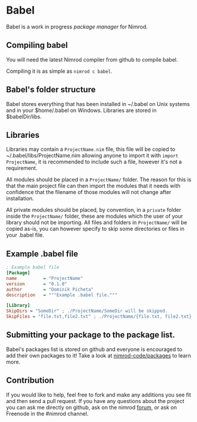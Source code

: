 # Babel
Babel is a work in progress *package manager* for Nimrod.

## Compiling babel
You will need the latest Nimrod compiler from github to compile babel.

Compiling it is as simple as ``nimrod c babel``.

## Babel's folder structure
Babel stores everything that has been installed in ~/.babel on Unix systems and 
in your $home/.babel on Windows. Libraries are stored in $babelDir/libs.

## Libraries
Libraries may contain a ``ProjectName.nim`` file, this file will be copied
to ~/.babel/libs/ProjectName.nim allowing anyone to import it with
``import ProjectName``, it is recommended to include such a file, however
it's not a requirement.

All modules should be placed in a ``ProjectName/`` folder. The reason for
this is that the main project file can then import the modules that it needs
with confidence that the filename of those modules will not change after
installation.

All private modules should be placed, by convention, in
a ``private`` folder inside the ``ProjectName/`` folder, these are modules which
the user of your library should not be importing. All files and folders in
``ProjectName/`` will be copied as-is, you can however specify to skip some
directories or files in your .babel file.

## Example .babel file

```ini
; Example babel file
[Package]
name          = "ProjectName"
version       = "0.1.0"
author        = "Dominik Picheta"
description   = """Example .babel file."""

[Library]
SkipDirs = "SomeDir" ; ./ProjectName/SomeDir will be skipped.
SkipFiles = "file.txt,file2.txt" ; ./ProjectName/{file.txt, file2.txt} will be skipped.
```

## Submitting your package to the package list.
Babel's packages list is stored on github and everyone is encouraged to add
their own packages to it! Take a look at 
[nimrod-code/packages](https://github.com/nimrod-code/packages) to learn more.

## Contribution
If you would like to help, feel free to fork and make any additions you see 
fit and then send a pull request.
If you have any questions about the project you can ask me directly on github, 
ask on the nimrod [forum](http://forum.nimrod-code.org), or ask on Freenode in
the #nimrod channel.